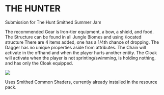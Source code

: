 # THE HUNTER
Submission for The Hunt Smithed Summer Jam

The recommended Gear is Iron-tier equipment, a bow, a shield, and food.
The Structure can be found in all Jungle Biomes and using /located structure
There are 4 items added, one has a 1/4th chance of dropping.
The Dagger has no unique properties aside from attributes.
The Chain will activate in the offhand and when the player hurts another entity.
The Cloak will activate when the player is not sprinting/swimming, is holding nothing, and has only the Cloak equipped.

![](https://github.com/primalugly/The_Hunter_DP/assets/41960298/4af3ede7-4370-4d11-aecb-57aa9d26aac3)

Uses Smithed Common Shaders, currently already installed in the resource pack.
